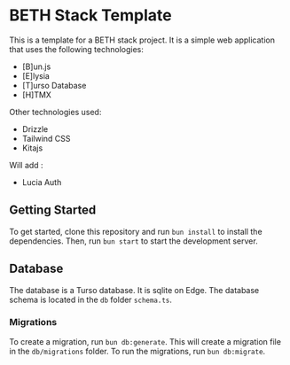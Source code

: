 # BETH Stack Template

This is a template for a BETH stack project. It is a simple web application that uses the following technologies:

- [B]un.js
- [E]lysia
- [T]urso Database
- [H]TMX

Other technologies used:

- Drizzle
- Tailwind CSS
- Kitajs

Will add :

- Lucia Auth

## Getting Started

To get started, clone this repository and run `bun install` to install the dependencies. Then, run `bun start` to start the development server.

## Database

The database is a Turso database. It is sqlite on Edge. The database schema is located in the `db` folder `schema.ts`.

### Migrations

To create a migration, run `bun db:generate`. This will create a migration file in the `db/migrations` folder. To run the migrations, run `bun db:migrate`.
